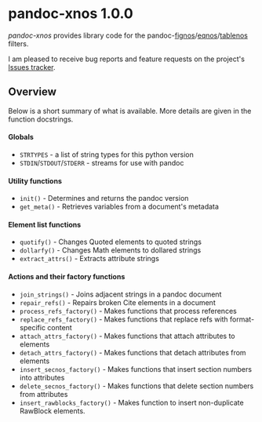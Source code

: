 
pandoc-xnos 1.0.0
=================

*pandoc-xnos* provides library code for the pandoc-[fignos]/[eqnos]/[tablenos] filters.

I am pleased to receive bug reports and feature requests on the project's [Issues tracker].

[pandocfilters]: https://github.com/jgm/pandocfilters
[fignos]: https://github.com/tomduck/pandoc-fignos
[eqnos]: https://github.com/tomduck/pandoc-eqnos
[tablenos]: https://github.com/tomduck/pandoc-tablenos
[Issues tracker]: https://github.com/tomduck/pandocfiltering/issues


Overview
--------

Below is a short summary of what is available.  More details are
given in the function docstrings.

#### Globals ####

  * `STRTYPES` - a list of string types for this python version
  * `STDIN`/`STDOUT`/`STDERR` - streams for use with pandoc

#### Utility functions ####

  * `init()` - Determines and returns the pandoc version
  * `get_meta()` - Retrieves variables from a document's metadata

#### Element list functions ####

  * `quotify()` - Changes Quoted elements to quoted strings
  * `dollarfy()` - Changes Math elements to dollared strings
  * `extract_attrs()` - Extracts attribute strings

#### Actions and their factory functions ####

  * `join_strings()` - Joins adjacent strings in a pandoc document
  * `repair_refs()` - Repairs broken Cite elements in a document
  * `process_refs_factory()` - Makes functions that process
                               references
  * `replace_refs_factory()` - Makes functions that replace refs with
                               format-specific content
  * `attach_attrs_factory()` - Makes functions that attach attributes
                               to elements
  * `detach_attrs_factory()` - Makes functions that detach attributes
                               from elements
  * `insert_secnos_factory()` - Makes functions that insert section
                                numbers into attributes
  * `delete_secnos_factory()` - Makes functions that delete section
                                numbers from attributes
  * `insert_rawblocks_factory()` - Makes function to insert
                                   non-duplicate RawBlock elements.
